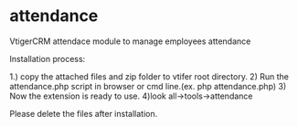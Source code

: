 # attendance
VtigerCRM  attendace module to manage employees attendance

Installation process:

1.) copy the attached files and zip folder to vtifer root directory.
2) Run the attendance.php script in browser or cmd line.(ex. php attendance.php)
3) Now the extension is ready to use.
4)look all->tools->attendance

Please delete the files after installation.
